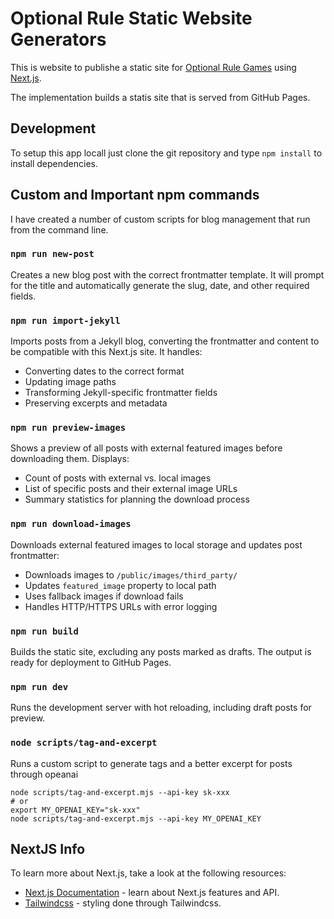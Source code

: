 # Optional Rule Static Website Generators

This is website to publishe a static site for [Optional Rule Games](https://www.optionalrule.com) using [Next.js](https://nextjs.org).

The implementation builds a statis site that is served from GitHub Pages.

## Development

To setup this app locall just clone the git repository and type `npm install` to install dependencies.  

## Custom and Important npm commands

I have created a number of custom scripts for blog management that run from the command line.  

### `npm run new-post`

Creates a new blog post with the correct frontmatter template. It will prompt for the title and automatically generate the slug, date, and other required fields.

### `npm run import-jekyll`

Imports posts from a Jekyll blog, converting the frontmatter and content to be compatible with this Next.js site. It handles:

- Converting dates to the correct format
- Updating image paths
- Transforming Jekyll-specific frontmatter fields
- Preserving excerpts and metadata

### `npm run preview-images`

Shows a preview of all posts with external featured images before downloading them. Displays:

- Count of posts with external vs. local images
- List of specific posts and their external image URLs
- Summary statistics for planning the download process

### `npm run download-images`

Downloads external featured images to local storage and updates post frontmatter:

- Downloads images to `/public/images/third_party/`
- Updates `featured_image` property to local path
- Uses fallback images if download fails
- Handles HTTP/HTTPS URLs with error logging

### `npm run build`

Builds the static site, excluding any posts marked as drafts. The output is ready for deployment to GitHub Pages.

### `npm run dev`

Runs the development server with hot reloading, including draft posts for preview.

### `node scripts/tag-and-excerpt`

Runs a custom script to generate tags and a better excerpt for posts through opeanai

```
node scripts/tag-and-excerpt.mjs --api-key sk-xxx
# or
export MY_OPENAI_KEY="sk-xxx"
node scripts/tag-and-excerpt.mjs --api-key MY_OPENAI_KEY
```

## NextJS Info

To learn more about Next.js, take a look at the following resources:

- [Next.js Documentation](https://nextjs.org/docs) - learn about Next.js features and API.
- [Tailwindcss](https://tailwindcss.com/) - styling done through Tailwindcss.

